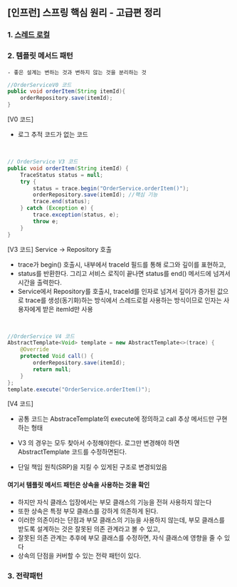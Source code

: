 ## [인프런] 스프링 핵심 원리 - 고급편 정리

### 1. [스레드 로컬](https://velog.io/@jiny798/ThreadLocal-In-Java)
### 2. 템플릿 메서드 패턴
    - 좋은 설계는 변하는 것과 변하지 않는 것을 분리하는 것

```java
//OrderServiceV0 코드
public void orderItem(String itemId){
    orderRepository.save(itemId);
}
```
[V0 코드]
- 로그 추적 코드가 없는 코드

<br/>

```java
// OrderService V3 코드
public void orderItem(String itemId) {
    TraceStatus status = null;
    try {
        status = trace.begin("OrderService.orderItem()");
        orderRepository.save(itemId); //핵심 기능
        trace.end(status);
    } catch (Exception e) {
        trace.exception(status, e);
        throw e;
    }
}
```
[V3 코드] Service -> Repository 호출
- trace가 begin() 호출시, 내부에서 traceId 필드를 통해 로그와 깊이를 표현하고,
- status를 반환한다. 그리고 서비스 로직이 끝나면 status를 end() 메서드에 넘겨서 시간을 출력한다.
- Service에서 Repository를 호출시, traceId를 인자로 넘겨서 깊이가 증가된 값으로 trace를 생성(동기화)하는 방식에서 스레드로컬 사용하는 방식이므로 인자는 사용자에게 받은 itemId만 사용

<br/>

```java
//OrderService V4 코드
AbstractTemplate<Void> template = new AbstractTemplate<>(trace) {
    @Override
    protected Void call() {
        orderRepository.save(itemId);
        return null;
    }
};
template.execute("OrderService.orderItem()");
```

[V4 코드]
- 공통 코드는 AbstraceTemplate의 execute에 정의하고
call 추상 메서드만 구현하는 형태
- V3 의 경우는 모두 찾아서 수정해야한다.
로그만 변경해야 하면 AbstractTemplate 코드를 수정하면된다.

- 단일 책임 원칙(SRP)을 지킬 수 있게된 구조로 변경되었음

#### 여기서 템플릿 메서드 패턴은 상속을 사용하는 것을 확인
- 하지만 자식 클래스 입장에서는 부모 클래스의 기능을 전혀 사용하지 않는다
- 또한 상속은 특정 부모 클래스를 강하게 의존하게 된다.
- 이러한 의존이라는 단점과 부모 클래스의 기능을 사용하지 않는데, 부모 클래스를 받도록 
설계하는 것은 잘못된 의존 관계라고 볼 수 있고,
- 잘못된 의존 관계는 추후에 부모 클래스를 수정하면, 자식 클래스에 영향을 줄 수 있다
- 상속의 단점을 커버할 수 있는 전략 패턴이 있다.
### 3. 전략패턴